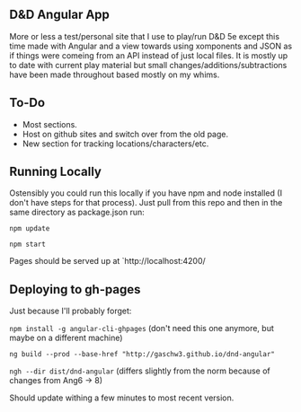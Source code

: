 ## D&D Angular App
More or less a test/personal site that I use to play/run D&D 5e except this time made with Angular and a view towards using xomponents and JSON as if things were comeing from an API instead of just local files. It is mostly up to date with current play material but small changes/additions/subtractions have been made throughout based mostly on my whims.

## To-Do
* Most sections.
* Host on github sites and switch over from the old page.
* New section for tracking locations/characters/etc.

## Running Locally
Ostensibly you could run this locally if you have npm and node installed (I don't have steps for that process). Just pull from this repo and then in the same directory as package.json run:

`npm update`

`npm start`

Pages should be served up at `http://localhost:4200/

## Deploying to gh-pages
Just because I'll probably forget:

`npm install -g angular-cli-ghpages` (don't need this one anymore, but maybe on a different machine)

`ng build --prod --base-href "http://gaschw3.github.io/dnd-angular"`

`ngh --dir dist/dnd-angular` (differs slightly from the norm because of changes from Ang6 -> 8)

Should update withing a few minutes to most recent version.